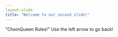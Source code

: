 ```yaml
---
layout:slide
title: "Welcome to our second slide!"
---
```

"ChemQueen Rules!"
Use the left arrow to go back!
